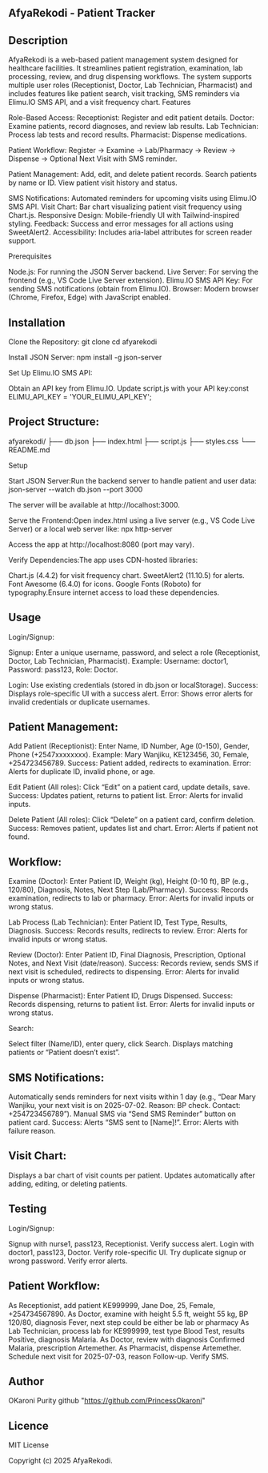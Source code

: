 ## AfyaRekodi - Patient Tracker

## Description
AfyaRekodi is a web-based patient management system designed for healthcare facilities. It streamlines patient registration, examination, lab processing, review, and drug dispensing workflows. The system supports multiple user roles (Receptionist, Doctor, Lab Technician, Pharmacist) and includes features like patient search, visit tracking, SMS reminders via Elimu.IO SMS API, and a visit frequency chart.
Features

Role-Based Access:
Receptionist: Register and edit patient details.
Doctor: Examine patients, record diagnoses, and review lab results.
Lab Technician: Process lab tests and record results.
Pharmacist: Dispense medications.


Patient Workflow:
Register → Examine → Lab/Pharmacy → Review → Dispense → Optional Next Visit with SMS reminder.


Patient Management:
Add, edit, and delete patient records.
Search patients by name or ID.
View patient visit history and status.


SMS Notifications: Automated reminders for upcoming visits using Elimu.IO SMS API.
Visit Chart: Bar chart visualizing patient visit frequency using Chart.js.
Responsive Design: Mobile-friendly UI with Tailwind-inspired styling.
Feedback: Success and error messages for all actions using SweetAlert2.
Accessibility: Includes aria-label attributes for screen reader support.

Prerequisites

Node.js: For running the JSON Server backend.
Live Server: For serving the frontend (e.g., VS Code Live Server extension).
Elimu.IO SMS API Key: For sending SMS notifications (obtain from Elimu.IO).
Browser: Modern browser (Chrome, Firefox, Edge) with JavaScript enabled.

## Installation

Clone the Repository:
git clone <repository-url>
cd afyarekodi


Install JSON Server:
npm install -g json-server


Set Up Elimu.IO SMS API:

Obtain an API key from Elimu.IO.
Update script.js with your API key:const ELIMU_API_KEY = 'YOUR_ELIMU_API_KEY';




## Project Structure:
afyarekodi/
├── db.json
├── index.html
├── script.js
├── styles.css
└── README.md



Setup

Start JSON Server:Run the backend server to handle patient and user data:
json-server --watch db.json --port 3000

The server will be available at http://localhost:3000.

Serve the Frontend:Open index.html using a live server (e.g., VS Code Live Server) or a local web server like:
npx http-server

Access the app at http://localhost:8080 (port may vary).

Verify Dependencies:The app uses CDN-hosted libraries:

Chart.js (4.4.2) for visit frequency chart.
SweetAlert2 (11.10.5) for alerts.
Font Awesome (6.4.0) for icons.
Google Fonts (Roboto) for typography.Ensure internet access to load these dependencies.



## Usage

Login/Signup:

Signup: Enter a unique username, password, and select a role (Receptionist, Doctor, Lab Technician, Pharmacist). Example:
Username: doctor1, Password: pass123, Role: Doctor.


Login: Use existing credentials (stored in db.json or localStorage).
Success: Displays role-specific UI with a success alert.
Error: Shows error alerts for invalid credentials or duplicate usernames.


## Patient Management:

Add Patient (Receptionist):
Enter Name, ID Number, Age (0-150), Gender, Phone (+2547xxxxxxxx).
Example: Mary Wanjiku, KE123456, 30, Female, +254723456789.
Success: Patient added, redirects to examination.
Error: Alerts for duplicate ID, invalid phone, or age.


Edit Patient (All roles):
Click “Edit” on a patient card, update details, save.
Success: Updates patient, returns to patient list.
Error: Alerts for invalid inputs.


Delete Patient (All roles):
Click “Delete” on a patient card, confirm deletion.
Success: Removes patient, updates list and chart.
Error: Alerts if patient not found.




## Workflow:

Examine (Doctor):
Enter Patient ID, Weight (kg), Height (0-10 ft), BP (e.g., 120/80), Diagnosis, Notes, Next Step (Lab/Pharmacy).
Success: Records examination, redirects to lab or pharmacy.
Error: Alerts for invalid inputs or wrong status.


Lab Process (Lab Technician):
Enter Patient ID, Test Type, Results, Diagnosis.
Success: Records results, redirects to review.
Error: Alerts for invalid inputs or wrong status.


Review (Doctor):
Enter Patient ID, Final Diagnosis, Prescription, Optional Notes, and Next Visit (date/reason).
Success: Records review, sends SMS if next visit is scheduled, redirects to dispensing.
Error: Alerts for invalid inputs or wrong status.


Dispense (Pharmacist):
Enter Patient ID, Drugs Dispensed.
Success: Records dispensing, returns to patient list.
Error: Alerts for invalid inputs or wrong status.




Search:

Select filter (Name/ID), enter query, click Search.
Displays matching patients or “Patient doesn’t exist”.


## SMS Notifications:

Automatically sends reminders for next visits within 1 day (e.g., “Dear Mary Wanjiku, your next visit is on 2025-07-02. Reason: BP check. Contact: +254723456789”).
Manual SMS via “Send SMS Reminder” button on patient card.
Success: Alerts “SMS sent to [Name]!”.
Error: Alerts with failure reason.


## Visit Chart:

Displays a bar chart of visit counts per patient.
Updates automatically after adding, editing, or deleting patients.


## Testing

Login/Signup:

Signup with nurse1, pass123, Receptionist. Verify success alert.
Login with doctor1, pass123, Doctor. Verify role-specific UI.
Try duplicate signup or wrong password. Verify error alerts.


## Patient Workflow:

As Receptionist, add patient KE999999, Jane Doe, 25, Female, +254734567890.
As Doctor, examine with height 5.5 ft, weight 55 kg, BP 120/80, diagnosis Fever, next step could be either be lab or pharmacy
As Lab Technician, process lab for KE999999, test type Blood Test, results Positive, diagnosis Malaria.
As Doctor, review with diagnosis Confirmed Malaria, prescription Artemether.
As Pharmacist, dispense Artemether.
Schedule next visit for 2025-07-03, reason Follow-up. Verify SMS.

## Author
OKaroni Purity
github "https://github.com/PrincessOkaroni"

## Licence
MIT License

Copyright (c) 2025 AfyaRekodi.